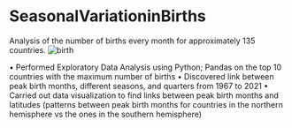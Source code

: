 # SeasonalVariationinBirths
Analysis of the number of births every month for approximately 135 countries.
![birth](https://user-images.githubusercontent.com/81023802/152723783-c28d72f3-4c30-4e03-aa33-b7d033a586a2.jpg)

•	Performed Exploratory Data Analysis using Python; Pandas on the top 10 countries with the maximum number of births
•	Discovered link between peak birth months, different seasons, and quarters from 1967 to 2021
•	Carried out data visualization to find links between peak birth months and latitudes (patterns between peak birth months for countries in the northern hemisphere vs the ones in the southern hemisphere)

